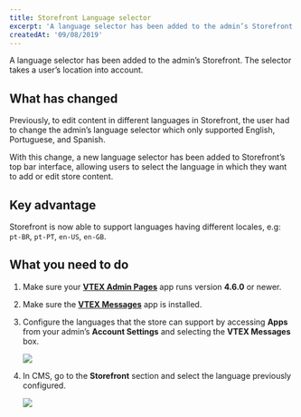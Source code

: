 ```yaml
---
title: Storefront Language selector
excerpt: 'A language selector has been added to the admin’s Storefront.'
createdAt: '09/08/2019'
---
```


A language selector has been added to the admin’s Storefront. The selector takes a user’s location into account.

## What has changed

Previously, to edit content in different languages in Storefront, the user had to change the admin’s language selector which only supported English, Portuguese, and Spanish.

With this change, a new language selector has been added to Storefront’s top bar interface, allowing users to select the language in which they want to add or edit store content.

## Key advantage

Storefront is now able to support languages having different locales, e.g: `pt-BR`, `pt-PT`, `en-US`, `en-GB`.

## What you need to do

1. Make sure your [**VTEX Admin Pages**](https://github.com/vtex-apps/admin-pages) app runs version **4.6.0** or newer.
2. Make sure the [**VTEX Messages**](https://github.com/vtex-apps/admin-messages) app is installed.
3. Configure the languages that the store can support by accessing **Apps** from your admin’s **Account Settings** and selecting the **VTEX Messages** box.

   ![](https://user-images.githubusercontent.com/12139385/62799423-255acd00-bab7-11e9-9e42-01c8bc8189db.png)

4. In CMS, go to the **Storefront** section and select the language previously configured.

   ![](https://user-images.githubusercontent.com/12139385/62799362-fc3a3c80-bab6-11e9-8ef8-33177038bf03.png)

